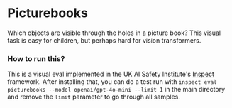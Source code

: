 # Picturebooks
Which objects are visible through the holes in a picture book? This visual task is easy for children, but perhaps hard for vision transformers.


### How to run this?
This is a visual eval implemented in the UK AI Safety Institute's [Inspect](https://inspect.ai-safety-institute.org.uk) framework. After installing that, you can do a test run with `inspect eval picturebooks --model openai/gpt-4o-mini --limit 1` in the main directory and remove the `limit` parameter to go through all samples.

